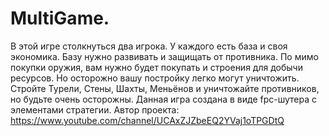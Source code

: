 # MultiGame.
В этой игре столкнуться два игрока. У каждого есть база и своя экономика. Базу нужно развивать и защищать от противника. По мимо покупки оружия, вам нужно будет покупать и строения для добычи ресурсов. Но осторожно вашу постройку легко могут уничтожить. Стройте Турели, Стены, Шахты, Меньёнов и уничтожайте противников, но будьте очень осторожны.
Данная игра создана в виде fpc-шутера с элементами стратегии. 
Автор проекта: https://www.youtube.com/channel/UCAxZJZbeEQ2YVaj1oTPGDtQ
